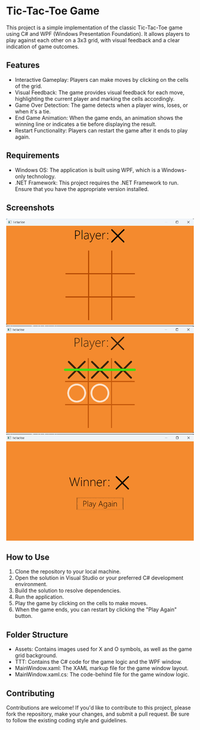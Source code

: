 # Tic-Tac-Toe Game
This project is a simple implementation of the classic Tic-Tac-Toe game using C# and WPF (Windows Presentation Foundation). It allows players to play against each other on a 3x3 grid, with visual feedback and a clear indication of game outcomes.

## Features
* Interactive Gameplay: Players can make moves by clicking on the cells of the grid.
* Visual Feedback: The game provides visual feedback for each move, highlighting the current player and marking the cells accordingly.
* Game Over Detection: The game detects when a player wins, loses, or when it's a tie.
* End Game Animation: When the game ends, an animation shows the winning line or indicates a tie before displaying the result.
* Restart Functionality: Players can restart the game after it ends to play again.
## Requirements
* Windows OS: The application is built using WPF, which is a Windows-only technology.
* .NET Framework: This project requires the .NET Framework to run. Ensure that you have the appropriate version installed.
## Screenshots
![z1](screenshots/z1.png)
![z2](screenshots/z3.png)
![z3](screenshots/z2.png)
## How to Use
1) Clone the repository to your local machine.
2) Open the solution in Visual Studio or your preferred C# development environment.
3) Build the solution to resolve dependencies.
4) Run the application.
5) Play the game by clicking on the cells to make moves.
6) When the game ends, you can restart by clicking the "Play Again" button.
## Folder Structure
* Assets: Contains images used for X and O symbols, as well as the game grid background.
* TTT: Contains the C# code for the game logic and the WPF window.
* MainWindow.xaml: The XAML markup file for the game window layout.
* MainWindow.xaml.cs: The code-behind file for the game window logic.
## Contributing
Contributions are welcome! If you'd like to contribute to this project, please fork the repository, make your changes, and submit a pull request. Be sure to follow the existing coding style and guidelines.
